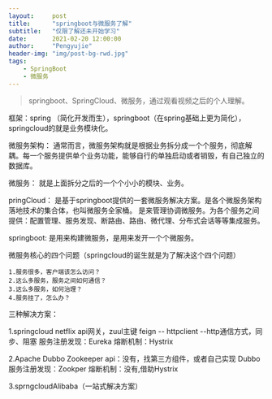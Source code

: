 ```yaml
---
layout:     post
title:      "springboot与微服务了解"
subtitle:   "仅限了解还未开始学习"
date:       2021-02-20 12:00:00
author:     "Pengyujie"
header-img: "img/post-bg-rwd.jpg"
tags:
    - SpringBoot
    - 微服务 
---
```

>springboot、SpringCloud、微服务，通过观看视频之后的个人理解。

框架：spring （简化开发而生），springboot（在spring基础上更为简化），
springcloud的就是业务模块化。  

微服务架构：
通常而言，微服务架构就是根据业务拆分成一个个服务，彻底解耦。每一个服务提供单个业务功能，能够自行的单独启动或者销毁，有自己独立的数据库。  

微服务：
就是上面拆分之后的一个个小小的模块、业务。  

pringCloud：
是基于springboot提供的一套微服务解决方案。是各个微服务架构落地技术的集合体，也叫微服务全家桶。
是来管理协调微服务。为各个服务之间提供：配置管理、服务发现、断路由、路由、微代理、分布式会话等等集成服务。  

springboot:
是用来构建微服务，是用来发开一个个微服务。


微服务核心的四个问题（springcloud的诞生就是为了解决这个四个问题）
```
1.服务很多，客户端该怎么访问？
2.这么多服务，服务之间如何通信？
3.这么多服务，如何治理？
4.服务挂了，怎么办？
```
三种解决方案：

1.springcloud netflix
api网关，zuul主键
feign -- httpclient --http通信方式，同步、阻塞
服务注册发现：Eureka
熔断机制：Hystrix

2.Apache Dubbo Zookeeper
api：没有，找第三方组件，或者自己实现
Dubbo
服务注册发现：Zookper
熔断机制：没有,借助Hystrix

3.sprngcloudAlibaba（一站式解决方案）